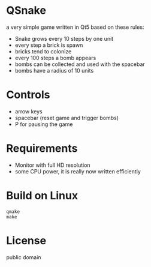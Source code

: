 QSnake
======

a very simple game written in Qt5 based on these rules:

* Snake grows every 10 steps by one unit
* every step a brick is spawn
* bricks tend to colonize
* every 100 steps a bomb appears
* bombs can be collected and used with the spacebar
* bombs have a radius of 10 units

# Controls
* arrow keys
* spacebar (reset game and trigger bombs)
* P for pausing the game

# Requirements
* Monitor with full HD resolution
* some CPU power, it is really now written efficiently

# Build on Linux
```
qmake
make
```

# License
public domain


